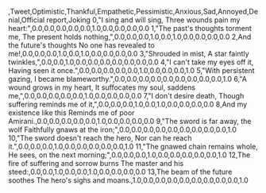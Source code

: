 ,Tweet,Optimistic,Thankful,Empathetic,Pessimistic,Anxious,Sad,Annoyed,Denial,Official report,Joking
0,"I sing and will sing, Three wounds pain my heart:",0.0,0.0,0.0,0.0,0.0,1.0,0.0,0.0,0.0,0.0
1,"The past's thoughts torment me, The present holds nothing,",0.0,0.0,0.0,1.0,0.0,1.0,0.0,0.0,0.0,0.0
2,And the future's thoughts No one has revealed to me!,0.0,0.0,0.0,1.0,0.0,1.0,0.0,0.0,0.0,0.0
3,"Shrouded in mist, A star faintly twinkles,",0.0,0.0,1.0,0.0,0.0,0.0,0.0,0.0,0.0,0.0
4,"I can't take my eyes off it, Having seen it once.",0.0,0.0,0.0,0.0,0.0,1.0,0.0,0.0,0.0,1.0
5,"With persistent gazing, I became blameworthy.",0.0,0.0,0.0,0.0,0.0,0.0,0.0,0.0,0.0,1.0
6,"A wound grows in my heart, It suffocates my soul, saddens me,",0.0,0.0,0.0,0.0,0.0,1.0,0.0,0.0,0.0,0.0
7,"I don't desire death, Though suffering reminds me of it,",0.0,0.0,0.0,1.0,0.0,1.0,0.0,0.0,0.0,0.0
8,And my existence like this Reminds me of poor Amirani.,0.0,0.0,0.0,0.0,0.0,1.0,0.0,0.0,0.0,0.0
9,"The sword is far away, the wolf Faithfully gnaws at the iron;",0.0,0.0,0.0,0.0,0.0,0.0,0.0,0.0,0.0,1.0
10,"The sword doesn't reach the hero, Nor can he reach it.",0.0,0.0,0.0,1.0,0.0,0.0,0.0,0.0,0.0,1.0
11,"The gnawed chain remains whole, He sees, on the next morning;",0.0,0.0,0.0,1.0,0.0,0.0,0.0,0.0,0.0,1.0
12,The fire of suffering and sorrow burns The master and his steed:,0.0,0.0,1.0,0.0,0.0,1.0,0.0,0.0,0.0,0.0
13,The beam of the future soothes The hero's sighs and moans.,1.0,0.0,0.0,0.0,0.0,0.0,0.0,0.0,0.0,1.0
